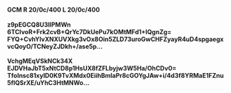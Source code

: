 #### GCM R 20/0c/400 L 20/0c/400
**z9pEGCQ8U3lIPMWn**<br/>**6TCIvoR+Frk2cvB+QrYc7DkUePu7kOMtMFd1+IQgnZg=**<br/>**FYQ+CvhYIvXNXUVXkg3vOx8Oin5ZLD73uroGwCHFZyayR4uD4spgaegxvcQoyO/TCNeyZJDkh+/ase5p...**<br/><br/>
**VchgMEqVSkNCk34X**<br/>**EJDVHaJbT5xNtCD8p1HsUX8fZFLbyjw3W5Ha/OhCDv0=**<br/>**TfoInsc81xyID0K9TvXMdx0EiihBmlaPr8cGOYgJAw+i/4d3f8YRMaE1FZnu5fIQSrXE/uYhC3HtMNWo...**